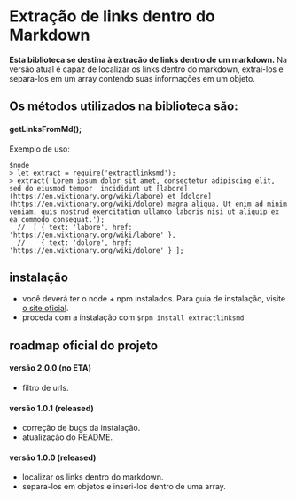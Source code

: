 # Extração de links dentro do Markdown

**Esta biblioteca se destina à extração de links dentro de um markdown.**
Na versão atual é capaz de localizar os links dentro do markdown, extrai-los e separa-los em um array contendo suas informações em um objeto.


## Os métodos utilizados na biblioteca são:

#### **getLinksFromMd();**

Exemplo de uso:

```
$node
> let extract = require('extractlinksmd');
> extract('Lorem ipsum dolor sit amet, consectetur adipiscing elit, sed do eiusmod tempor  incididunt ut [labore](https://en.wiktionary.org/wiki/labore) et [dolore](https://en.wiktionary.org/wiki/dolore) magna aliqua. Ut enim ad minim veniam, quis nostrud exercitation ullamco laboris nisi ut aliquip ex ea commodo consequat.');
  //  [ { text: 'labore', href: 'https://en.wiktionary.org/wiki/labore' },
  //    { text: 'dolore', href: 'https://en.wiktionary.org/wiki/dolore' } ];

```


## instalação

- você deverá ter o node + npm instalados. Para guia de instalação, visite [o site oficial](https://www.npmjs.com/get-npm).
- proceda com a instalação com `$npm install extractlinksmd`


## roadmap oficial do projeto

#### versão 2.0.0 (no ETA)
- filtro de urls.

#### versão 1.0.1 (released)
- correção de bugs da instalação.
- atualização do README.

#### versão 1.0.0 (released)
- localizar os links dentro do markdown.
- separa-los em objetos e inseri-los dentro de uma array.